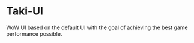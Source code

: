 # Taki-UI
WoW UI based on the default UI with the goal of achieving the best game performance possible.
